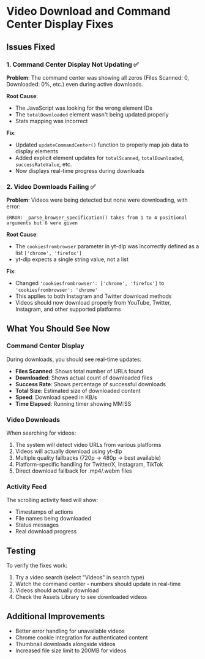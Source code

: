 # Video Download and Command Center Display Fixes

## Issues Fixed

### 1. **Command Center Display Not Updating** ✅
**Problem**: The command center was showing all zeros (Files Scanned: 0, Downloaded: 0%, etc.) even during active downloads.

**Root Cause**: 
- The JavaScript was looking for the wrong element IDs
- The `totalDownloaded` element wasn't being updated properly
- Stats mapping was incorrect

**Fix**:
- Updated `updateCommandCenter()` function to properly map job data to display elements
- Added explicit element updates for `totalScanned`, `totalDownloaded`, `successRateValue`, etc.
- Now displays real-time progress during downloads

### 2. **Video Downloads Failing** ✅
**Problem**: Videos were being detected but none were downloading, with error:
```
ERROR: _parse_browser_specification() takes from 1 to 4 positional arguments but 6 were given
```

**Root Cause**: 
- The `cookiesfrombrowser` parameter in yt-dlp was incorrectly defined as a list `['chrome', 'firefox']`
- yt-dlp expects a single string value, not a list

**Fix**:
- Changed `'cookiesfrombrowser': ['chrome', 'firefox']` to `'cookiesfrombrowser': 'chrome'`
- This applies to both Instagram and Twitter download methods
- Videos should now download properly from YouTube, Twitter, Instagram, and other supported platforms

## What You Should See Now

### Command Center Display
During downloads, you should see real-time updates:
- **Files Scanned**: Shows total number of URLs found
- **Downloaded**: Shows actual count of downloaded files
- **Success Rate**: Shows percentage of successful downloads
- **Total Size**: Estimated size of downloaded content
- **Speed**: Download speed in KB/s
- **Time Elapsed**: Running timer showing MM:SS

### Video Downloads
When searching for videos:
1. The system will detect video URLs from various platforms
2. Videos will actually download using yt-dlp
3. Multiple quality fallbacks (720p → 480p → best available)
4. Platform-specific handling for Twitter/X, Instagram, TikTok
5. Direct download fallback for .mp4/.webm files

### Activity Feed
The scrolling activity feed will show:
- Timestamps of actions
- File names being downloaded
- Status messages
- Real download progress

## Testing

To verify the fixes work:
1. Try a video search (select "Videos" in search type)
2. Watch the command center - numbers should update in real-time
3. Videos should actually download
4. Check the Assets Library to see downloaded videos

## Additional Improvements

- Better error handling for unavailable videos
- Chrome cookie integration for authenticated content
- Thumbnail downloads alongside videos
- Increased file size limit to 200MB for videos 